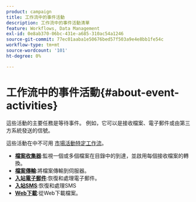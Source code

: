 ```yaml
---
product: campaign
title: 工作流中的事件活動
description: 工作流中的事件活動清單
feature: Workflows, Data Management
exl-id: 0e8ab370-06bc-431e-a685-310ac54a1246
source-git-commit: 77ec01aaba1e50676bed57f503a9e4e8bb1fe54c
workflow-type: tm+mt
source-wordcount: '101'
ht-degree: 0%

---
```


# 工作流中的事件活動{#about-event-activities}

這些活動的主要任務是等待事件。 例如，它可以是接收檔案、電子郵件或由第三方系統發送的信號。

這些活動在中不可用 [市場活動特定工作流](campaign-workflows.md)。


* **[檔案收集器](file-collector.md)**:監視一個或多個檔案在目錄中的到達，並啟用每個接收檔案的轉換。
* **[檔案傳輸](file-transfer.md)**:將檔案傳輸到伺服器。
* **[入站電子郵件](inbound-emails.md)**:恢復和處理電子郵件。
* **[入站SMS](inbound-sms.md)**:恢復和處理SMS
* **[Web下載](web-download.md)**:從Web下載檔案。
